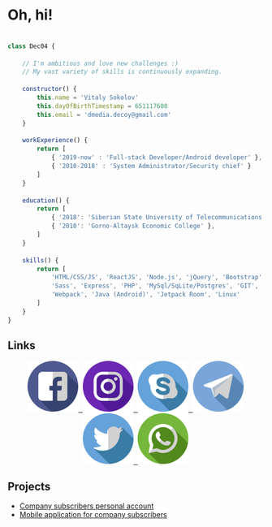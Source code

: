 # Oh, hi!

```js

class Dec04 {

    // I'm ambitious and love new challenges :)
    // My vast variety of skills is continuously expanding.
    
    constructor() {
        this.name = 'Vitaly Sokolov'
        this.dayOfBirthTimestamp = 651117600
        this.email = 'dmedia.decoy@gmail.com'
    }

    workExperience() {
        return [
            { '2019-now' : 'Full-stack Developer/Android developer' },
            { '2010-2018' : 'System Administrator/Security chief' }
        ]
    }

    education() {
        return [
            { '2018': 'Siberian State University of Telecommunications and Informatics' },
            { '2010': 'Gorno-Altaysk Economic College' },
        ]
    }

    skills() {
        return [
            'HTML/CSS/JS', 'ReactJS', 'Node.js', 'jQuery', 'Bootstrap',
            'Sass', 'Express', 'PHP', 'MySql/SqLite/Postgres', 'GIT',
            'Webpack', 'Java (Android)', 'Jetpack Room', 'Linux'
        ]
    }
}

```

## Links

<p align="center">
    <a href="https://www.facebook.com/dmediadecoy">
        <kbd>
            <img src="https://raw.githubusercontent.com/dec04/dec04/master/svg/facebook.svg" 
            data-canonical-src="https://raw.githubusercontent.com/dec04/dec04/master/svg/facebook.svg" 
            height="100" />
        </kbd>
    </a>
    <a href="https://www.instagram.com/dmedia.decoy/">
        <kbd>
            <img src="https://raw.githubusercontent.com/dec04/dec04/master/svg/instagram.svg" 
            data-canonical-src="https://raw.githubusercontent.com/dec04/dec04/master/svg/instagram.svg" 
            height="100" />
        </kbd>
    </a>
    <a href="https://join.skype.com/invite/cXSkTTwHZFP6">
        <kbd>
            <img src="https://raw.githubusercontent.com/dec04/dec04/master/svg/skype.svg" 
            data-canonical-src="https://raw.githubusercontent.com/dec04/dec04/master/svg/skype.svg" 
            height="100" />
        </kbd>
    </a>
    <a href="https://t.me/Dec_04">
        <kbd>
            <img src="https://raw.githubusercontent.com/dec04/dec04/master/svg/telegram.svg" 
            data-canonical-src="https://raw.githubusercontent.com/dec04/dec04/master/svg/telegram.svg" 
            height="100" />
        </kbd>
    </a>
    <a href="https://twitter.com/04_dec">
        <kbd>
            <img src="https://raw.githubusercontent.com/dec04/dec04/master/svg/twitter.svg" 
            data-canonical-src="https://raw.githubusercontent.com/dec04/dec04/master/svg/twitter.svg" 
            height="100" />
        </kbd>
    </a>
    <a href="https://wa.me/79609671837?text=hi">
        <kbd>
            <img src="https://raw.githubusercontent.com/dec04/dec04/master/svg/whatsapp.svg" 
            data-canonical-src="https://raw.githubusercontent.com/dec04/dec04/master/svg/whatsapp.svg" 
            height="100" />
        </kbd>
    </a>
</p>

## Projects

 - [Company subscribers personal account](https://dec04-pf.herokuapp.com/work/1)
 - [Mobile application for company subscribers](https://dec04-pf.herokuapp.com/work/2)

